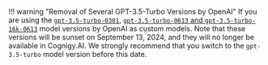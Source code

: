 !!! warning "Removal of Several GPT-3.5-Turbo Versions by OpenAI"
    If you are using the [`gpt-3.5-turbo-0301`](https://platform.openai.com/docs/deprecations/2023-06-13-updated-chat-models),
    [`gpt-3.5-turbo-0613` and `gpt-3.5-turbo-16k-0613`](https://platform.openai.com/docs/deprecations/2023-11-06-chat-model-updates) model versions by OpenAI as custom models.
    Note that these versions will be sunset on September 13, 2024, and they will no longer be available in Cognigy.AI.
    We strongly recommend that you switch to the `gpt-3.5-turbo` model version before this date.